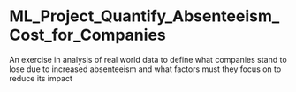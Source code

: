 # ML_Project_Quantify_Absenteeism_Cost_for_Companies
An exercise in analysis of real world data to define what companies stand to lose due to increased absenteeism and what factors must they focus on to reduce its impact
